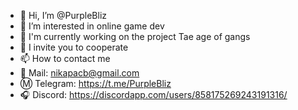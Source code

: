 - 👋 Hi, I’m @PurpleBliz
- 👀 I’m interested in online game dev
- 🌱 I'm currently working on the project Tae age of gangs
- 💞️ I invite you to cooperate
- 📫 How to contact me
- :email: Mail: nikapacb@gmail.com
- :m: Telegram: https://t.me/PurpleBliz
- :headphones: Discord: https://discordapp.com/users/858175269243191316/

<!---
PurpleBliz/PurpleBliz is a ✨ special ✨ repository because its `README.md` (this file) appears on your GitHub profile.
You can click the Preview link to take a look at your changes.
--->
